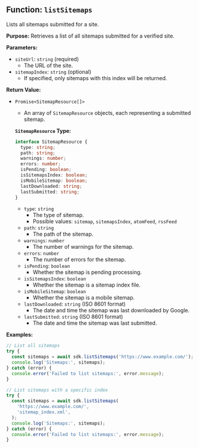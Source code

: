 ## Function: `listSitemaps`

Lists all sitemaps submitted for a site.

**Purpose:**
Retrieves a list of all sitemaps submitted for a verified site.

**Parameters:**

- `siteUrl`: `string` (required)
  - The URL of the site.
- `sitemapIndex`: `string` (optional)
  - If specified, only sitemaps with this index will be returned.

**Return Value:**

- `Promise<SitemapResource[]>`

  - An array of `SitemapResource` objects, each representing a submitted sitemap.

  **`SitemapResource` Type:**

  ```typescript
  interface SitemapResource {
    type: string;
    path: string;
    warnings: number;
    errors: number;
    isPending: boolean;
    isSitemapsIndex: boolean;
    isMobileSitemap: boolean;
    lastDownloaded: string;
    lastSubmitted: string;
  }
  ```

  - `type`: `string`
    - The type of sitemap.
    - Possible values: `sitemap`, `sitemapsIndex`, `atomFeed`, `rssFeed`
  - `path`: `string`
    - The path of the sitemap.
  - `warnings`: `number`
    - The number of warnings for the sitemap.
  - `errors`: `number`
    - The number of errors for the sitemap.
  - `isPending`: `boolean`
    - Whether the sitemap is pending processing.
  - `isSitemapsIndex`: `boolean`
    - Whether the sitemap is a sitemap index file.
  - `isMobileSitemap`: `boolean`
    - Whether the sitemap is a mobile sitemap.
  - `lastDownloaded`: `string` (ISO 8601 format)
    - The date and time the sitemap was last downloaded by Google.
  - `lastSubmitted`: `string` (ISO 8601 format)
    - The date and time the sitemap was last submitted.

**Examples:**

```typescript
// List all sitemaps
try {
  const sitemaps = await sdk.listSitemaps('https://www.example.com/');
  console.log('Sitemaps:', sitemaps);
} catch (error) {
  console.error('Failed to list sitemaps:', error.message);
}

// List sitemaps with a specific index
try {
  const sitemaps = await sdk.listSitemaps(
    'https://www.example.com/',
    'sitemap_index.xml',
  );
  console.log('Sitemaps:', sitemaps);
} catch (error) {
  console.error('Failed to list sitemaps:', error.message);
}
```
